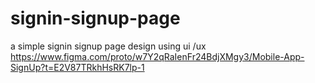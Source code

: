 # signin-signup-page
a simple signin signup page design using ui /ux
https://www.figma.com/proto/w7Y2qRaIenFr24BdjXMgy3/Mobile-App-SignUp?t=E2V87TRkhHsRK7lp-1
